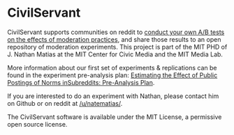 # CivilServant

CivilServant supports communities on reddit to [conduct your own A/B tests on the effects of moderation practices](https://web.archive.org/web/20160315063417/https://civic.mit.edu/blog/natematias/reddit-moderators-lets-test-theories-of-moderation-together), and share those results to an open repository of moderation experiments. This project is part of the MIT PHD of J. Nathan Matias at the MIT Center for Civic Media and the MIT Media Lab.

More information about our first set of experiments & replications can be found in the experiment pre-analysis plan: [Estimating the Effect of Public Postings of Norms inSubreddits:  Pre-Analysis Plan](https://osf.io/jhkcf/).

If you are interested to do an experiment with Nathan, please contact him on Github or on reddit at [/u/natematias/](https://www.reddit.com/user/natematias).

The CivilServant software is available under the MIT License, a permissive open source license.
